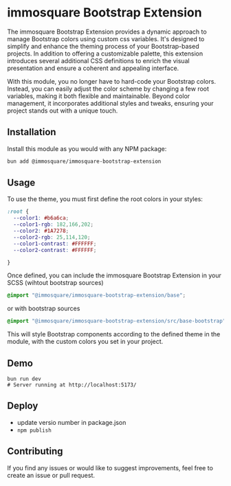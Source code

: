 # immosquare Bootstrap Extension

The immosquare Bootstrap Extension provides a dynamic approach to manage Bootstrap colors using custom css variables. It's designed to simplify and enhance the theming process of your Bootstrap-based projects. In addition to offering a customizable palette, this extension introduces several additional CSS definitions to enrich the visual presentation and ensure a coherent and appealing interface.

With this module, you no longer have to hard-code your Bootstrap colors. Instead, you can easily adjust the color scheme by changing a few root variables, making it both flexible and maintainable. Beyond color management, it incorporates additional styles and tweaks, ensuring your project stands out with a unique touch.


## Installation

Install this module as you would with any NPM package:

```bash
bun add @immosquare/immosquare-bootstrap-extension
```

## Usage

To use the theme, you must first define the root colors in your styles:

```css
:root {
  --color1: #b6a6ca;
  --color1-rgb: 182,166,202;
  --color2: #1A7278;
  --color2-rgb: 25,114,120;
  --color1-contrast: #FFFFFF;
  --color2-contrast: #FFFFFF;

}
```


Once defined, you can include the immosquare Bootstrap Extension in your SCSS (wihtout bootstrap sources)

```scss
@import "@immosquare/immosquare-bootstrap-extension/base";
```

or with bootstrap sources
```scss
@import "@immosquare/immosquare-bootstrap-extension/src/base-bootstrap";
```

This will style Bootstrap components according to the defined theme in the module, with the custom colors you set in your project.

## Demo
```
bun run dev
# Server running at http://localhost:5173/
```

## Deploy
- update versio number in package.json
- `npm publish`

## Contributing
If you find any issues or would like to suggest improvements, feel free to create an issue or pull request.
